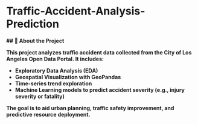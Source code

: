 # Traffic-Accident-Analysis-Prediction
<b>## 📖 About the Project

This project analyzes traffic accident data collected from the City of Los Angeles Open Data Portal. It includes:

- Exploratory Data Analysis (EDA)
- Geospatial Visualization with GeoPandas
- Time-series trend exploration
- Machine Learning models to predict accident severity (e.g., injury severity or fatality)

The goal is to aid urban planning, traffic safety improvement, and predictive resource deployment.
